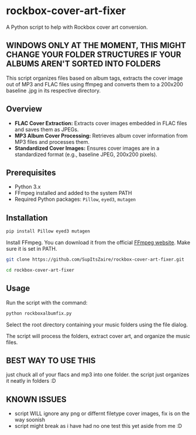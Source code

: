 # rockbox-cover-art-fixer
A Python script to help with Rockbox cover art conversion.
## WINDOWS ONLY AT THE MOMENT, THIS MIGHT CHANGE YOUR FOLDER STRUCTURES IF YOUR ALBUMS AREN'T SORTED INTO FOLDERS

This script organizes files based on album tags, extracts the cover image out of MP3 and FLAC files using ffmpeg and converts them to a 200x200 baseline .jpg in its respective directory.

## Overview

- **FLAC Cover Extraction:** Extracts cover images embedded in FLAC files and saves them as JPEGs.
- **MP3 Album Cover Processing:** Retrieves album cover information from MP3 files and processes them.
- **Standardized Cover Images:** Ensures cover images are in a standardized format (e.g., baseline JPEG, 200x200 pixels).

## Prerequisites

- Python 3.x
- FFmpeg installed and added to the system PATH
- Required Python packages: `Pillow`, `eyed3`, `mutagen`

## Installation

```bash
pip install Pillow eyed3 mutagen
```
Install FFmpeg. You can download it from the official [FFmpeg website](https://www.ffmpeg.org/). Make sure it is set in PATH.

```bash
git clone https://github.com/SupItsZaire/rockbox-cover-art-fixer.git
```
```bash
cd rockbox-cover-art-fixer
```
## Usage

Run the script with the command:
```bash
python rockboxalbumfix.py
```
Select the root directory containing your music folders using the file dialog.

The script will process the folders, extract cover art, and organize the music files.

## BEST WAY TO USE THIS
just chuck all of your flacs and mp3 into one folder. the script just organizes it neatly in folders :D

## KNOWN ISSUES

- script WILL ignore any png or differnt filetype cover images, fix is on the way soonish
- script might break as i have had no one test this yet aside from me :D
